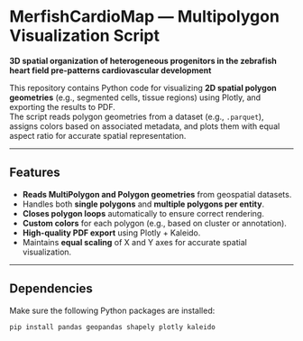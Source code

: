 # MerfishCardioMap — Multipolygon Visualization Script

**3D spatial organization of heterogeneous progenitors in the zebrafish heart field pre-patterns cardiovascular development**

This repository contains Python code for visualizing **2D spatial polygon geometries** (e.g., segmented cells, tissue regions) using Plotly, and exporting the results to PDF.  
The script reads polygon geometries from a dataset (e.g., `.parquet`), assigns colors based on associated metadata, and plots them with equal aspect ratio for accurate spatial representation.

---

## Features
- **Reads MultiPolygon and Polygon geometries** from geospatial datasets.
- Handles both **single polygons** and **multiple polygons per entity**.
- **Closes polygon loops** automatically to ensure correct rendering.
- **Custom colors** for each polygon (e.g., based on cluster or annotation).
- **High-quality PDF export** using Plotly + Kaleido.
- Maintains **equal scaling** of X and Y axes for accurate spatial visualization.

---

## Dependencies
Make sure the following Python packages are installed:

```bash
pip install pandas geopandas shapely plotly kaleido

